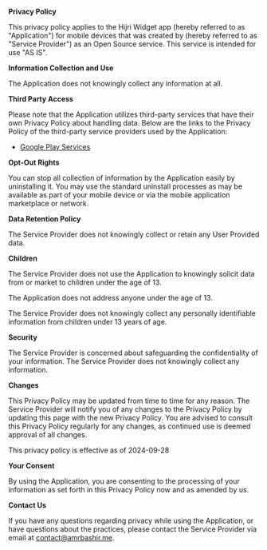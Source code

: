 **Privacy Policy**

This privacy policy applies to the Hijri Widget app (hereby referred to as "Application") for mobile devices that was created by (hereby referred to as "Service Provider") as an Open Source service. This service is intended for use "AS IS".

**Information Collection and Use**

The Application does not knowingly collect any information at all.

**Third Party Access**

Please note that the Application utilizes third-party services that have their own Privacy Policy about handling data. Below are the links to the Privacy Policy of the third-party service providers used by the Application:

- [Google Play Services](https://www.google.com/policies/privacy/)

**Opt-Out Rights**

You can stop all collection of information by the Application easily by uninstalling it. You may use the standard uninstall processes as may be available as part of your mobile device or via the mobile application marketplace or network.

**Data Retention Policy**

The Service Provider does not knowingly collect or retain any User Provided data.

**Children**

The Service Provider does not use the Application to knowingly solicit data from or market to children under the age of 13.

The Application does not address anyone under the age of 13.

The Service Provider does not knowingly collect any personally identifiable information from children under 13 years of age.

**Security**

The Service Provider is concerned about safeguarding the confidentiality of your information. The Service Provider does not knowingly collect any information.

**Changes**

This Privacy Policy may be updated from time to time for any reason. The Service Provider will notify you of any changes to the Privacy Policy by updating this page with the new Privacy Policy. You are advised to consult this Privacy Policy regularly for any changes, as continued use is deemed approval of all changes.

This privacy policy is effective as of 2024-09-28

**Your Consent**

By using the Application, you are consenting to the processing of your information as set forth in this Privacy Policy now and as amended by us.

**Contact Us**

If you have any questions regarding privacy while using the Application, or have questions about the practices, please contact the Service Provider via email at contact@amrbashir.me.
